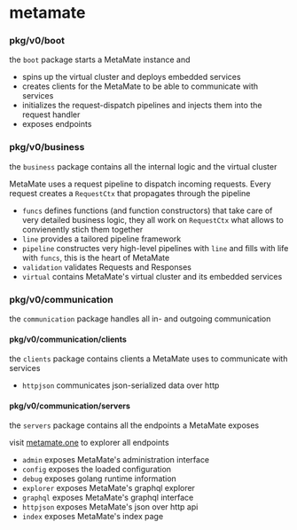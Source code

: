 # metamate

### pkg/v0/boot

the `boot` package starts a MetaMate instance and

- spins up the virtual cluster and deploys embedded services
- creates clients for the MetaMate to be able to communicate with services
- initializes the request-dispatch pipelines and injects them into the request handler
- exposes endpoints

### pkg/v0/business

the `business` package contains all the internal logic and the virtual cluster

MetaMate uses a request pipeline to dispatch incoming requests. Every request creates a `RequestCtx` that propagates through the pipeline

- `funcs` defines functions (and function constructors) that take care of very detailed business logic, they all work on `RequestCtx` what allows to convienently stich them together
- `line` provides a tailored pipeline framework
- `pipeline` constructes very high-level pipelines with `line` and fills with life with `funcs`, this is the heart of MetaMate
- `validation` validates Requests and Responses
- `virtual` contains MetaMate's virtual cluster and its embedded services

### pkg/v0/communication

the `communication` package handles all in- and outgoing communication

#### pkg/v0/communication/clients

the `clients` package contains clients a MetaMate uses to communicate with services

- `httpjson` communicates json-serialized data over http

#### pkg/v0/communication/servers

the `servers` package contains all the endpoints a MetaMate exposes

visit [metamate.one](http://metamate.one/) to explorer all endpoints

- `admin` exposes MetaMate's administration interface
- `config` exposes the loaded configuration
- `debug` exposes golang runtime information
- `explorer` exposes MetaMate's graphql explorer
- `graphql` exposes MetaMate's graphql interface
- `httpjson` exposes MetaMate's json over http api
- `index` exposes MetaMate's index page